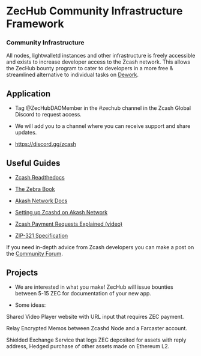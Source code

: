 # ZecHub Community Infrastructure Framework


### Community Infrastructure 

All nodes, lightwalletd instances and other infrastructure is freely accessible and exists to increase developer access to the Zcash network. This allows the ZecHub bounty program to cater to developers in a more free & streamlined alternative to individual tasks on [Dework](https://dework.zechub.org). 


## Application 

- Tag @ZecHubDAOMember in the #zechub channel in the Zcash Global Discord to request access. 

- We will add you to a channel where you can receive support and share updates. 

- https://discord.gg/zcash 



## Useful Guides 

- [Zcash Readthedocs](https://zcash.readthedocs.io/en/latest/)

- [The Zebra Book](https://zebra.zfnd.org)

- [Akash Network Docs](https://akash.network/docs/)

- [Setting up Zcashd on Akash Network](https://zechub.wiki/guides/how-to-run-zcashd-on-akash-network)

- [Zcash Payment Requests Explained (video)](https://www.youtube.com/watch?v=l5auYQIzYsQ)

- [ZIP-321 Specification](https://zips.z.cash/zip-0321)

If you need in-depth advice from Zcash developers you can make a post on the [Community Forum](https://forum.zcashcommunity.com).



## Projects 

- We are interested in what you make! ZecHub will issue bounties between 5-15 ZEC for documentation of your new app. 

- Some ideas: 

Shared Video Player website with URL input that requires ZEC payment.

Relay Encrypted Memos between Zcashd Node and a Farcaster account.

Shielded Exchange Service that logs ZEC deposited for assets with reply address, Hedged purchase of other assets made on Ethereum L2. 
